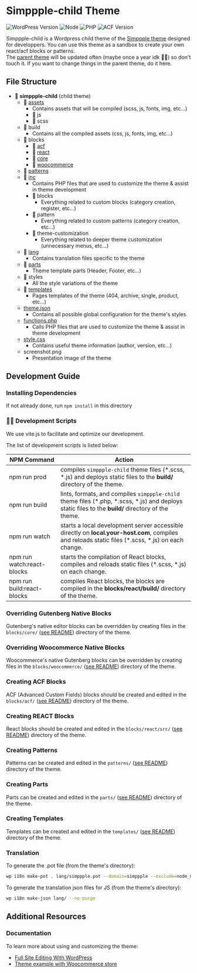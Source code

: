 # Simppple-child Theme

![WordPress Version](https://img.shields.io/badge/wordpress-%3E%3D%206.4-blue)
![Node](https://img.shields.io/badge/node-%3E%3D%2018-brightgreen)
![PHP](https://img.shields.io/badge/php-%5E8.0-blue)
![ACF Version](https://img.shields.io/badge/acf-%3E%3D%206.0-cyan)

Simppple-child is a Wordpress child theme of the [Simppple theme](https://github.com/LaTableRouge/Simppple) designed for developpers. You can use this theme as a sandbox to create your own react/acf blocks or patterns.
<br>
The [parent theme](https://github.com/LaTableRouge/Simppple) will be updated often (maybe once a year idk 🤷‍♀️) so don't touch it. If you want to change things in the parent theme, do it here.

## File Structure

- 📂 **simppple-child** (child theme)
  - 📂 [assets](./assets/)
    - Contains assets that will be compiled (scss, js, fonts, img, etc...)
    - 📂 js
    - 📂 scss
  - 📂 build
    - Contains all the compiled assets (css, js, fonts, img, etc...)
  - 📂 blocks
    - 📂 [acf](./blocks/acf/README.md)
    - 📂 [react](./blocks/react/README.md)
    - 📂 [core](./blocks/core/README.md)
    - 📂 [woocommerce](./blocks/woocommerce/README.md)
  - 📂 [patterns](./patterns/README.md)
  - 📂 [inc](./inc/)
    - Contains PHP files that are used to customize the theme & assist in theme development
    - 📂 blocks
      - Everything related to custom blocks (category creation, register, etc...)
    - 📂 pattern
      - Everything related to custom patterns (category creation, etc...)
    - 📂 theme-customization
      - Everything related to deeper theme customization (unnecessary menus, etc...)
  - 📂 [lang](./lang/)
    - Contains translation files specific to the theme
  - 📂 [parts](./parts/README.md)
    - Theme template parts (Header, Footer, etc...)
  - 📂 styles
    - All the style variations of the theme
  - 📂 [templates](./templates/README.md)
    - Pages templates of the theme (404, archive, single, product, etc...)
  - [theme.json](./theme.json)
    - Contains all possible global configuration for the theme's styles
  - [functions.php](./functions.php)
    - Calls PHP files that are used to customize the theme & assist in theme development
  - [style.css](./style.css)
    - Contains useful theme information (author, version, etc...)
  - screenshot.png
    - Presentation image of the theme

## Development Guide

### Installing Dependencies

If not already done, run `npm install` in this directory

### 🧙‍♂️ Development Scripts

We use vite.js to facilitate and optimize our development.

The list of development scripts is listed below:

| NPM Command                | Action                                                                                                                                               |
| -------------------------- | ---------------------------------------------------------------------------------------------------------------------------------------------------- |
| npm run prod               | compiles `simppple-child` theme files (\*.scss, \*.js) and deploys static files to the **build/** directory of the theme.                                  |
| npm run build              | lints, formats, and compiles `simppple-child` theme files (\*.php, \*.scss, \*.js) and deploys static files to the **build/** directory of the theme.      |
| npm run watch              | starts a local development server accessible directly on **local.your-host.com**, compiles and reloads static files (\*.scss, \*.js) on each change. |
| npm run watch:react-blocks | starts the compilation of React blocks, compiles and reloads static files (\*.scss, \*.js) on each change.                                           |
| npm run build:react-blocks | compiles React blocks, the blocks are compiled in the **blocks/react/build/** directory of the theme.                                                |

### Overriding Gutenberg Native Blocks

Gutenberg's native editor blocks can be overridden by creating files in the `blocks/core/` ([see README](./blocks/core/README.md)) directory of the theme.

### Overriding Woocommerce Native Blocks

Woocommerce's native Gutenberg blocks can be overridden by creating files in the `blocks/woocommerce/` ([see README](./blocks/woocommerce/README.md)) directory of the theme.

### Creating ACF Blocks

ACF (Advanced Custom Fields) blocks should be created and edited in the `blocks/acf/` ([see README](./blocks/acf/README.md)) directory of the theme.

### Creating REACT Blocks

React blocks should be created and edited in the `blocks/react/src/` ([see README](./blocks/react/src/README.md)) directory of the theme.

### Creating Patterns

Patterns can be created and edited in the `patterns/` ([see README](./patterns/README.md)) directory of the theme.

### Creating Parts

Parts can be created and edited in the `parts/` ([see README](./parts/README.md)) directory of the theme.

### Creating Templates

Templates can be created and edited in the `templates/` ([see README](./templates/README.md)) directory of the theme.

### Translation

To generate the .pot file (from the theme's directory):

```bash
wp i18n make-pot . lang/simppple.pot --domain=simppple --exclude=node_modules,vendor,lang --include=*.php,blocks,build
```

To generate the translation json files for JS (from the theme's directory):

```bash
wp i18n make-json lang/ --no-purge
```

## Additional Resources

### Documentation

To learn more about using and customizing the theme:

- [Full Site Editing With WordPress](https://fullsiteediting.com/)
- [Theme example with Woocommerce store](https://themedemos.com/jace/)
